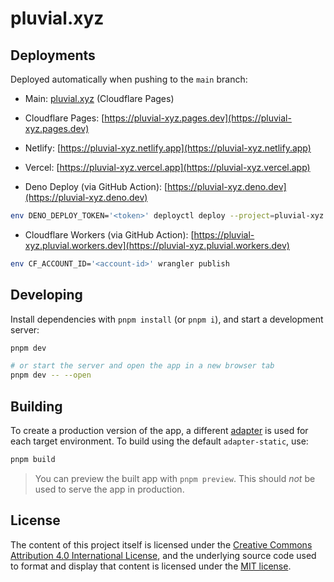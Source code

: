 # pluvial.xyz

## Deployments

Deployed automatically when pushing to the `main` branch:

- Main: [pluvial.xyz](https://pluvial.xyz) (Cloudflare Pages)

- Cloudflare Pages: [https://pluvial-xyz.pages.dev](https://pluvial-xyz.pages.dev)

- Netlify: [https://pluvial-xyz.netlify.app](https://pluvial-xyz.netlify.app)

- Vercel: [https://pluvial-xyz.vercel.app](https://pluvial-xyz.vercel.app)

- Deno Deploy (via GitHub Action): [https://pluvial-xyz.deno.dev](https://pluvial-xyz.deno.dev)

```sh
env DENO_DEPLOY_TOKEN='<token>' deployctl deploy --project=pluvial-xyz --exclude=node_modules build/index.js
```

- Cloudflare Workers (via GitHub Action): [https://pluvial-xyz.pluvial.workers.dev](https://pluvial-xyz.pluvial.workers.dev)

```sh
env CF_ACCOUNT_ID='<account-id>' wrangler publish
```

## Developing

Install dependencies with `pnpm install` (or `pnpm i`), and start a development server:

```sh
pnpm dev

# or start the server and open the app in a new browser tab
pnpm dev -- --open
```

## Building

To create a production version of the app, a different [adapter](https://kit.svelte.dev/docs/adapters)
is used for each target environment. To build using the default `adapter-static`, use:

```sh
pnpm build
```

> You can preview the built app with `pnpm preview`. This should _not_ be used to serve the app in production.

## License

The content of this project itself is licensed under the [Creative Commons Attribution 4.0 International License](http://creativecommons.org/licenses/by/4.0),
and the underlying source code used to format and display that content is
licensed under the [MIT license](https://github.com/pluvial/pluvial.xyz/blob/main/LICENSE).
